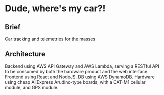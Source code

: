 # Dude, where's my car?!
## Brief
Car tracking and telemetries for the masses

## Architecture
Backend using AWS API Gateway and AWS Lambda, serving a RESTful API to be consumed by both the hardware product and the web interface. 
Frontend using React and NodeJS. 
DB using AWS DynamoDB. 
Hardware using cheap AliExpress Arudino-type boards, with a CAT-M1 cellular module, and GPS module. 
